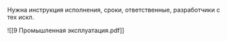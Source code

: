 
Нужна инструкция исполнения, сроки, ответственные, разработчики с тех искл.



![[9 Промышленная эксплуатация.pdf]]